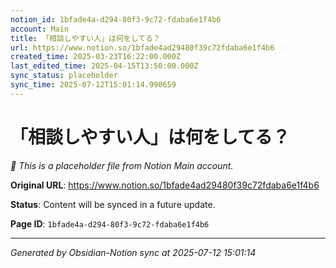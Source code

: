 ```yaml
---
notion_id: 1bfade4a-d294-80f3-9c72-fdaba6e1f4b6
account: Main
title: 「相談しやすい人」は何をしてる？
url: https://www.notion.so/1bfade4ad29480f39c72fdaba6e1f4b6
created_time: 2025-03-23T16:22:00.000Z
last_edited_time: 2025-04-15T13:50:00.000Z
sync_status: placeholder
sync_time: 2025-07-12T15:01:14.990659
---
```


# 「相談しやすい人」は何をしてる？

*🔄 This is a placeholder file from Notion Main account.*

**Original URL**: https://www.notion.so/1bfade4ad29480f39c72fdaba6e1f4b6

**Status**: Content will be synced in a future update.

**Page ID**: `1bfade4a-d294-80f3-9c72-fdaba6e1f4b6`

---

*Generated by Obsidian-Notion sync at 2025-07-12 15:01:14*
